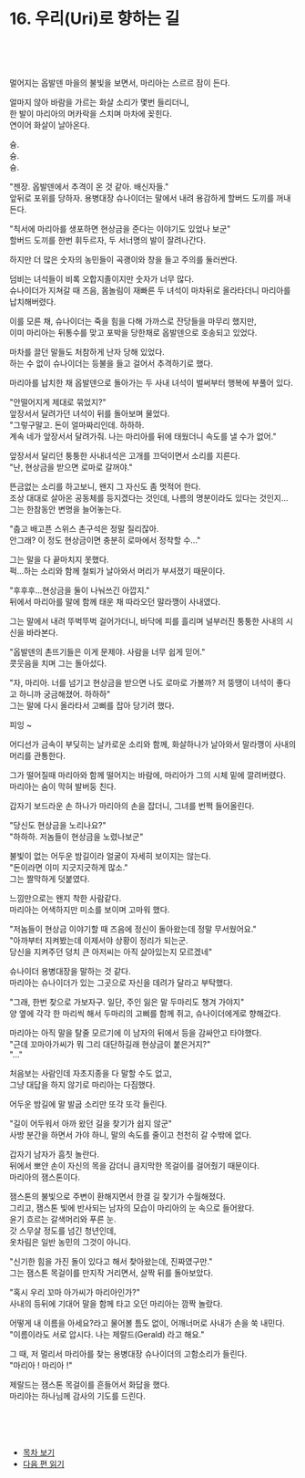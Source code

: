 # 16. 우리(Uri)로 향하는 길 <br>
<br><br><br>

멀어지는 옵발덴 마을의 불빛을 보면서, 마리아는 스르르 잠이 든다.<br>

얼마지 않아 바람을 가르는 화살 소리가 몇번 들리더니, <br>
한 발이 마리아의 머카락을 스치며 마차에 꽂힌다. <br>
연이어 화살이 날아온다.<br>

슝.<br>
슝.<br>
슝.<br>

"젠장. 옵발덴에서 추격이 온 것 같아. 배신자들." <br>
앞뒤로 포위를 당하자. 용병대장 슈나이더는 말에서 내려 용감하게 할버드 도끼를 꺼내든다.<br>

"칙서에 마리아를 생포하면 현상금을 준다는 이야기도 있었나 보군" <br>
할버드 도끼를 한번 휘두르자, 두 서너명의 발이 잘려나간다. <br>

하지만 더 많은 숫자의 농민들이 곡괭이와 창을 들고 주의를 둘러싼다. <br>

덤비는 녀석들이 비록 오합지졸이지만 숫자가 너무 많다. <br>
슈나이더가 지쳐갈 때 즈음, 몸놀림이 재빠른 두 녀석이 마차뒤로 올라타더니 마리아를 납치해버렸다. <br>

이를 모른 채, 슈나이더는 죽을 힘을 다해 가까스로 잔당들을 마무리 했지만, <br>
이미 마리아는 뒤통수를 맞고 포박을 당한채로 옵발덴으로 호송되고 있었다. <br>

마차를 끌던 말들도 처참하게 난자 당해 있었다. <br>
하는 수 없이 슈나이더는 등불을 들고 걸어서 추격하기로 했다. <br>

마리아를 납치한 채 옵발덴으로 돌아가는 두 사내 녀석이 벌써부터 행복에 부풀어 있다. <br>

"안떨어지게 제대로 묶었지?"<br>
앞장서서 달려가던 녀석이 뒤를 돌아보며 물었다. <br>
"그렇구말고. 돈이 얼마짜리인데. 하하하. <br>
계속 네가 앞장서서 달려가줘. 나는 마리아를 뒤에 태웠더니 속도를 낼 수가 없어." <br>

앞장서서 달리던 퉁퉁한 사내녀석은 고개를 끄덕이면서 소리를 지른다.<br>
"난, 현상금을 받으면 로마로 갈꺼야." <br>

뜬금없는 소리를 하고보니, 왠지 그 자신도 좀 멋적어 한다. <br>
조상 대대로 살아온 공동체를 등지겠다는 것인데, 나름의 명분이라도 있다는 것인지... <br>
그는 한참동안 변명을 늘어놓는다. <br>

"춥고 배고픈 스위스 촌구석은 정말 질리잖아. <br>
안그래? 이 정도 현상금이면 충분히 로마에서 정착할 수..." <br>

그는 말을 다 끝마치지 못했다. <br>
퍽...하는 소리와 함께 철퇴가 날아와서 머리가 부셔졌기 때문이다. <br>

"후후후...현상금을 둘이 나눠쓰긴 아깝지."<br>
뒤에서 마리아를 말에 함께 태운 채 따라오던 말라깽이 사내였다. <br>

그는 말에서 내려 뚜벅뚜벅 걸어가더니, 바닥에 피를 흘리며 널부러진 퉁퉁한 사내의 시신을 바라본다. <br>

"옵발덴의 촌뜨기들은 이게 문제야. 사람을 너무 쉽게 믿어." <br>
콧웃음을 치며 그는 돌아섰다. <br>

"자, 마리아. 너를 넘기고 현상금을 받으면 나도 로마로 가볼까? 저 뚱땡이 녀석이 좋다고 하니까 궁금해졌어. 하하하" <br>
그는 말에 다시 올라타서 고삐를 잡아 당기려 했다. <br>

피잉 ~ <br>

어디선가 금속이 부딪히는 날카로운 소리와 함께, 화살하나가 날아와서 말라깽이 사내의 머리를 관통한다. <br>

그가 떨어질때 마리아와 함께 떨어지는 바람에, 마리아가 그의 시체 밑에 깔려버렸다. <br>
마리아는 숨이 막혀 발버둥 친다.<br>

갑자기 보드라운 손 하나가 마리아의 손을 잡더니, 그녀를 번쩍 들어올린다. <br>

"당신도 현상금을 노리나요?"<br>
"하하하. 저놈들이 현상금을 노렸나보군"<br>

불빛이 없는 어두운 밤길이라 얼굴이 자세히 보이지는 않는다. <br>
"돈이라면 이미 지긋지긋하게 많소." <br>
그는 짤막하게 덧붙였다. <br>

느낌만으로는 왠지 착한 사람같다. <br>
마리아는 어색하지만 미소를 보이며 고마워 했다. <br>

"저놈들이 현상금 이야기할 때 즈음에 정신이 돌아왔는데 정말 무서웠어요." <br>
"아까부터 지켜봤는데 이제서야 상황이 정리가 되는군. <br>
당신을 지켜주던 덩치 큰 아저씨는 아직 살아있는지 모르겠네" <br>

슈나이더 용병대장을 말하는 것 같다. <br>
마리아는 슈나이더가 있는 그곳으로 자신을 데려가 달라고 부탁했다. <br>

"그래, 한번 찾으로 가보자구. 일단, 주인 잃은 말 두마리도 챙겨 가야지" <br>
양 옆에 각각 한 마리씩 해서 두마리의 고삐를 함께 쥐고, 슈나이더에게로 향해갔다. <br>

마리아는 아직 말을 탈줄 모르기에 이 남자의 뒤에서 등을 감싸안고 타야했다. <br>
"근데 꼬마아가씨가 뭐 그리 대단하길래 현상금이 붙은거지?" <br>
"..." <br>

처음보는 사람인데 자초지종을 다 말할 수도 없고, <br>
그냥 대답을 하지 않기로 마리아는 다짐했다. <br>

어두운 밤길에 말 발굽 소리만 또각 또각 들린다. <br>

"길이 어두워서 아까 왔던 길을 찾기가 쉽지 않군" <br>
사방 분간을 하면서 가야 하니, 말의 속도를 줄이고 천천히 갈 수밖에 없다. <br>

갑자기 남자가 흠칫 놀란다. <br>
뒤에서 뽀얀 손이 자신의 목을 감더니 큼지막한 목걸이를 걸어줬기 때문이다.<br>
마리아의 잼스톤이다. <br>

잼스톤의 불빛으로 주변이 환해지면서 한결 길 찾기가 수월해졌다. <br>
그리고, 잼스톤 빛에 반사되는 남자의 모습이 마리아의 눈 속으로 들어왔다. <br>
윤기 흐르는 갈색머리와 푸른 눈. <br>
갓 스무살 정도를 넘긴 청년인데, <br>
옷차림은 일반 농민의 그것이 아니다. <br>

"신기한 힘을 가진 돌이 있다고 해서 찾아왔는데, 진짜였구만." <br>
그는 잼스톤 목걸이를 만지작 거리면서, 살짝 뒤를 돌아보았다. <br>

"혹시 우리 꼬마 아가씨가 마리아인가?" <br>
사내의 등뒤에 기대어 말을 함께 타고 오던 마리아는 깜짝 놀랐다. <br>

어떻게 내 이름을 아세요?라고 물어볼 틈도 없이, 어깨너머로 사내가 손을 쑥 내민다. <br>
"이름이라도 서로 압시다. 나는 제랄드(Gerald) 라고 해요." <br>

그 때, 저 멀리서 마리아를 찾는 용병대장 슈나이더의 고함소리가 들린다. <br>
"마리아 ! 마리아 !" <br>

제랄드는 잼스톤 목걸이를 흔들어서 화답을 했다. <br>
마리아는 하나님께 감사의 기도를 드린다. <br>


<br><br><br>
* [목차 보기](content_kr.md) <br>
* [다음 편 읽기](/01_gemston/KR/2-02_(KR)Maria_Pilgrimage_2.md)